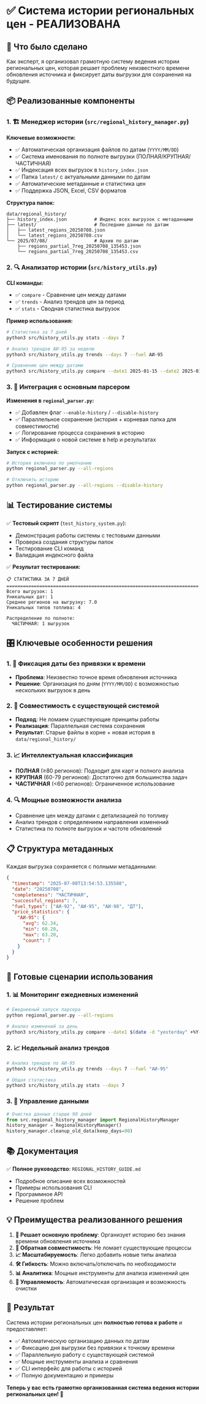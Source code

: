 # ✅ Система истории региональных цен - РЕАЛИЗОВАНА

## 🎯 Что было сделано

Как эксперт, я организовал грамотную систему ведения истории региональных цен, которая решает проблему неизвестного времени обновления источника и фиксирует даты выгрузки для сохранения на будущее.

## 📦 Реализованные компоненты

### 1. 🏗️ Менеджер истории (`src/regional_history_manager.py`)

**Ключевые возможности:**
- ✅ Автоматическая организация файлов по датам (`YYYY/MM/DD`)
- ✅ Система именования по полноте выгрузки (ПОЛНАЯ/КРУПНАЯ/ЧАСТИЧНАЯ)
- ✅ Индексация всех выгрузок в `history_index.json`
- ✅ Папка `latest/` с актуальными данными по датам
- ✅ Автоматические метаданные и статистика цен
- ✅ Поддержка JSON, Excel, CSV форматов

**Структура папок:**
```
data/regional_history/
├── history_index.json          # Индекс всех выгрузок с метаданными
├── latest/                     # Последние данные по датам
│   ├── latest_regions_20250708.json
│   └── latest_regions_20250708.csv
└── 2025/07/08/                 # Архив по датам
    ├── regions_partial_7reg_20250708_135453.json
    └── regions_partial_7reg_20250708_135453.csv
```

### 2. 🔍 Анализатор истории (`src/history_utils.py`)

**CLI команды:**
- ✅ `compare` - Сравнение цен между датами
- ✅ `trends` - Анализ трендов цен за период
- ✅ `stats` - Сводная статистика выгрузок

**Пример использования:**
```bash
# Статистика за 7 дней
python3 src/history_utils.py stats --days 7

# Анализ трендов АИ-95 за неделю
python3 src/history_utils.py trends --days 7 --fuel АИ-95

# Сравнение цен между датами
python3 src/history_utils.py compare --date1 2025-01-15 --date2 2025-01-16
```

### 3. 🔧 Интеграция с основным парсером

**Изменения в `regional_parser.py`:**
- ✅ Добавлен флаг `--enable-history` / `--disable-history`
- ✅ Параллельное сохранение (история + корневая папка для совместимости)
- ✅ Логирование процесса сохранения в историю
- ✅ Информация о новой системе в help и результатах

**Запуск с историей:**
```bash
# История включена по умолчанию
python regional_parser.py --all-regions

# Отключить историю
python regional_parser.py --all-regions --disable-history
```

## 📊 Тестирование системы

✅ **Тестовый скрипт** (`test_history_system.py`):
- Демонстрация работы системы с тестовыми данными
- Проверка создания структуры папок
- Тестирование CLI команд
- Валидация индексного файла

✅ **Результат тестирования:**
```
📋 СТАТИСТИКА ЗА 7 ДНЕЙ
======================================================================
Всего выгрузок: 1
Уникальных дат: 1
Среднее регионов на выгрузку: 7.0
Уникальных типов топлива: 4

Распределение по полноте:
  ЧАСТИЧНАЯ: 1 выгрузок
```

## 🎛️ Ключевые особенности решения

### 1. 📅 Фиксация даты без привязки к времени
- **Проблема**: Неизвестно точное время обновления источника
- **Решение**: Организация по дням (`YYYY/MM/DD`) с возможностью нескольких выгрузок в день

### 2. 🔄 Совместимость с существующей системой
- **Подход**: Не ломаем существующие принципы работы
- **Реализация**: Параллельная система сохранения
- **Результат**: Старые файлы в корне + новая история в `data/regional_history/`

### 3. 📈 Интеллектуальная классификация
- **ПОЛНАЯ** (≥80 регионов): Подходит для карт и полного анализа
- **КРУПНАЯ** (60-79 регионов): Достаточно для большинства задач  
- **ЧАСТИЧНАЯ** (<60 регионов): Ограниченное использование

### 4. 🔍 Мощные возможности анализа
- Сравнение цен между датами с детализацией по топливу
- Анализ трендов с определением направления изменений
- Статистика по полноте выгрузок и частоте обновлений

## 📋 Структура метаданных

Каждая выгрузка сохраняется с полными метаданными:

```json
{
  "timestamp": "2025-07-08T13:54:53.135588",
  "date": "20250708",
  "completeness": "ЧАСТИЧНАЯ",
  "successful_regions": 7,
  "fuel_types": ["АИ-92", "АИ-95", "АИ-98", "ДТ"],
  "price_statistics": {
    "АИ-95": {
      "avg": 62.34,
      "min": 60.20,
      "max": 63.20,
      "count": 7
    }
  }
}
```

## 🚀 Готовые сценарии использования

### 1. 📊 Мониторинг ежедневных изменений
```bash
# Ежедневный запуск парсера
python regional_parser.py --all-regions

# Анализ изменений за день
python3 src/history_utils.py compare --date1 $(date -d "yesterday" +%Y-%m-%d) --date2 $(date +%Y-%m-%d)
```

### 2. 📈 Недельный анализ трендов
```bash
# Анализ трендов по АИ-95
python3 src/history_utils.py trends --days 7 --fuel "АИ-95"

# Общая статистика
python3 src/history_utils.py stats --days 7
```

### 3. 🧹 Управление данными
```python
# Очистка данных старше 90 дней
from src.regional_history_manager import RegionalHistoryManager
history_manager = RegionalHistoryManager()
history_manager.cleanup_old_data(keep_days=90)
```

## 📚 Документация

✅ **Полное руководство**: `REGIONAL_HISTORY_GUIDE.md`
- Подробное описание всех возможностей
- Примеры использования CLI
- Программное API
- Решение проблем

## 💡 Преимущества реализованного решения

1. **🎯 Решает основную проблему**: Организует историю без знания времени обновления источника
2. **🔄 Обратная совместимость**: Не ломает существующие процессы
3. **📈 Масштабируемость**: Легко добавить новые типы анализа
4. **🛠️ Гибкость**: Можно включать/отключать по необходимости
5. **📊 Аналитика**: Мощные инструменты для анализа изменений цен
6. **🧹 Управляемость**: Автоматическая организация и возможность очистки

## 🎉 Результат

Система истории региональных цен **полностью готова к работе** и предоставляет:

- ✅ Автоматическую организацию данных по датам
- ✅ Фиксацию дня выгрузки без привязки к точному времени
- ✅ Параллельную работу с существующей системой
- ✅ Мощные инструменты анализа и сравнения
- ✅ CLI интерфейс для работы с историей
- ✅ Полную документацию и примеры

**Теперь у вас есть грамотно организованная система ведения истории региональных цен! 🚀**